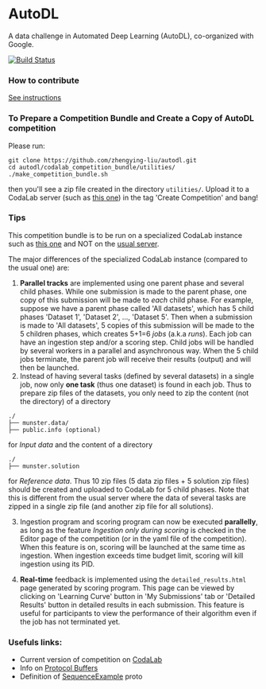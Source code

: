 # AutoDL
A data challenge in Automated Deep Learning (AutoDL), co-organized with Google.

[![Build Status](https://travis-ci.org/zhengying-liu/autodl.svg?branch=master)](https://travis-ci.org/zhengying-liu/autodl)

### How to contribute
[See instructions](https://github.com/zhengying-liu/autodl/blob/master/CONTRIBUTING.md)

### To Prepare a Competition Bundle and Create a Copy of AutoDL competition
Please run:
```
git clone https://github.com/zhengying-liu/autodl.git
cd autodl/codalab_competition_bundle/utilities/
./make_competition_bundle.sh
```
then you'll see a zip file created in the directory `utilities/`. Upload it to a
CodaLab server (such as [this one](http://autodl.lri.fr/)) in the tag 'Create Competition' and bang!

### Tips
This competition bundle is to be run on a specialized CodaLab instance such as [this one](http://autodl.lri.fr/) and NOT on the [usual server](https://competitions.codalab.org/).

The major differences of the specialized CodaLab instance (compared to the usual one) are:
1. **Parallel tracks** are implemented using one parent phase and several child phases. 
While one submission is made to the parent phase, one copy of this submission will be made to *each* child phase. 
For example, suppose we have a parent phase called 'All datasets', which has 5 child phases 'Dataset 1', 'Dataset 2', ..., 'Dataset 5'. 
Then when a submission is made to 'All datasets', 5 copies of this submission will be made to the 5 children phases, which creates 5+1=6 *jobs* (a.k.a *runs*). 
Each job can have an ingestion step and/or a scoring step. 
Child jobs will be handled by several workers in a parallel and asynchronous way. 
When the 5 child jobs terminate, the parent job will receive their results (output) and will then be launched.
2. Instead of having several tasks (defined by several datasets) in a single job, now only **one task** (thus one dataset) is found in each job. 
Thus to prepare zip files of the datasets, you only need to zip the content (not the directory) of a directory
```
./
├── munster.data/
├── public.info (optional)
```
for *Input data* and the content of a directory
```
./
├── munster.solution
```
for *Reference data*. Thus 10 zip files (5 data zip files + 5 solution zip files) should be created and uploaded to CodaLab for 5 child phases. Note that this is different from the usual server where the data of several tasks are zipped in a single zip file (and another zip file for all solutions).

3. Ingestion program and scoring program can now be executed **parallelly**, as long as the feature *Ingestion only during scoring* is checked in the Editor page of the competition (or in the yaml file of the competition). 
When this feature is on, scoring will be launched at the same time as ingestion. 
When ingestion exceeds time budget limit, scoring will kill ingestion using its PID.

4. **Real-time** feedback is implemented using the `detailed_results.html` page generated by scoring program. 
This page can be viewed by clicking on 'Learning Curve' button in 'My Submissions' tab or 'Detailed Results' button in detailed results in each submission. This feature is useful for participants to view the performance of their algorithm even if the job has not terminated yet.

### Usefuls links:
- Current version of competition on [CodaLab](https://autodl.lri.fr/)
- Info on [Protocol Buffers](https://developers.google.com/protocol-buffers/)
- Definition of [SequenceExample](https://github.com/tensorflow/tensorflow/blob/r1.7/tensorflow/core/example/example.proto) proto
